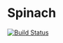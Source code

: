 # Spinach

[![Build Status](https://secure.travis-ci.org/hrfmmymt/spinach.svg?branch=devel)](http://travis-ci.org/hrfmmymt/spinach)
